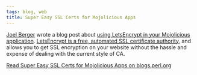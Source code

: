 ```yaml
---
tags: blog, web
title: Super Easy SSL Certs for Mojolicious Apps
---
```


[Joel Berger](https://metacpan.org/author/JBERGER) wrote a blog post about [using LetsEncrypt in your
Mojolicious
application](http://blogs.perl.org/users/joel_berger/2016/03/super-easy-ssl-certs-for-mojolicious-apps.html).
[LetsEncrypt is a free, automated SSL certificate authority](https://letsencrypt.org), and
allows you to get SSL encryption on your website without the hassle and
expense of dealing with the current style of CA.

[Read Super Easy SSL Certs for Mojolicious Apps on
blogs.perl.org](http://blogs.perl.org/users/joel_berger/2016/03/super-easy-ssl-certs-for-mojolicious-apps.html)
